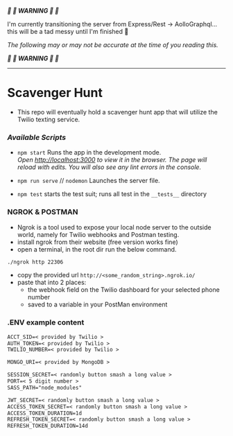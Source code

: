 **_🚧 🚧 WARNING 🚧 🚧_**

I'm currently transitioning the server from Express/Rest -> AolloGraphql... this will be a tad messy until I'm finished 😬

_The following may or may not be accurate at the time of you reading this._

**_🚧 🚧 WARNING 🚧 🚧_**

---

# Scavenger Hunt

- This repo will eventually hold a scavenger hunt app that will utilize the Twilio texting service.

### _Available Scripts_

- `npm start` Runs the app in the development mode.<br />
  _Open [http://localhost:3000](http://localhost:3000) to view it in the browser.
  The page will reload with edits. You will also see any lint errors in the console._

- `npm run serve` // `nodemon` Launches the server file.
- `npm test` starts the test suit; runs all test in the `__tests__` directory

### NGROK & POSTMAN

- Ngrok is a tool used to expose your local node server to the outside world, namely for Twilio webhooks and Postman testing.
- install ngrok from their website (free version works fine)
- open a terminal, in the root dir run the below command.

```bash
./ngrok http 22306
```

- copy the provided url `http://<some_random_string>.ngrok.io/`
- paste that into 2 places:
  - the webhook field on the Twilio dashboard for your selected phone number
  - saved to a variable in your PostMan environment

### .ENV example content

```txt
ACCT_SID=< provided by Twilio >
AUTH_TOKEN=< provided by Twilio >
TWILIO_NUMBER=< provided by Twilio >

MONGO_URI=< provided by MongoDB >

SESSION_SECRET=< randomly button smash a long value >
PORT=< 5 digit number >
SASS_PATH="node_modules"

JWT_SECRET=< randomly button smash a long value >
ACCESS_TOKEN_SECRET=< randomly button smash a long value >
ACCESS_TOKEN_DURATION=1d
REFRESH_TOKEN_SECRET=< randomly button smash a long value >
REFRESH_TOKEN_DURATION=14d
```
